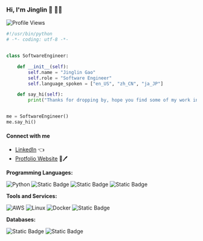 ### Hi, I'm Jinglin 👋 :woman_technologist:
</details>

![Profile Views](https://komarev.com/ghpvc/?username=gaojinglin99&label=Profile%20views&color=0e75b6&style=flat&color=orange)

```python
#!/usr/bin/python
# -*- coding: utf-8 -*-


class SoftwareEngineer:

    def __init__(self):
        self.name = "Jinglin Gao"
        self.role = "Software Engineer"
        self.language_spoken = ["en_US", "zh_CN", "ja_JP"]

    def say_hi(self):
        print("Thanks for dropping by, hope you find some of my work interesting.")


me = SoftwareEngineer()
me.say_hi()
```

#### Connect with me

- [LinkedIn](https://www.linkedin.com/in/jinglingao/) :point_left:
- [Protfolio Website](https://lin99-x.github.io/) :open_book::pen:

**Programming Languages:**

![Python](https://img.shields.io/badge/Code-Python-informational?style=flat&logo=python&color=3776AB)
![Static Badge](https://img.shields.io/badge/Code-C-informational?style=flat&logo=C&logoColor=3776AB)
![Static Badge](https://img.shields.io/badge/Code-Go-informational?style=flat&logo=go&color=3776AB)
![Static Badge](https://img.shields.io/badge/Code-TypeScript-informational?style=flat&logo=typescript&logoColor=3776AB)

**Tools and Services:**

![AWS](https://img.shields.io/badge/Cloud-AWS-informational?style=flat&logo=amazon-aws&logoColor=white&color=6aa6f8)
![Linux](https://img.shields.io/badge/System-Linux-informational?style=flat&logo=linux&color=FCC624)
![Docker](https://img.shields.io/badge/Tools-Docker-informational?style=flat&logo=docker&logoColor=white&color=6aa6f8)
![Static Badge](https://img.shields.io/badge/Tools-React-informational?style=flat&logo=React&logoColor=6aa6f8)

**Databases:**

![Static Badge](https://img.shields.io/badge/Database-PostgreSQL-informational?style=flat&logo=postgresql&logoColor=6aa6f8)
![Static Badge](https://img.shields.io/badge/Database-MongoDB-informational?style=flat&logo=mongodb&logoColor=6aa6f8)

